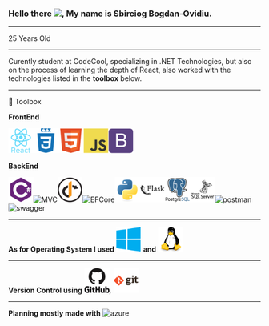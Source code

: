 ### Hello there <img src="https://raw.githubusercontent.com/MartinHeinz/MartinHeinz/master/wave.gif" width="30px" style="max-width:100%;">, My name is Sbirciog Bogdan-Ovidiu.
---
25 Years Old

---
Curently student at CodeCool, specializing in .NET Technologies, but also on the process of learning the depth of React, also worked with the technologies listed in the **toolbox** below.


---

🧰 Toolbox


**FrontEnd**

<img src="https://github.com/devicons/devicon/blob/master/icons/react/react-original-wordmark.svg" Alt="ReactLogo" width="50" height="50" /><img src="https://github.com/devicons/devicon/raw/master/icons/css3/css3-plain-wordmark.svg" alt="Css" width="50" height="50" style="max-width:100%;"/><img src="https://github.com/devicons/devicon/raw/master/icons/html5/html5-original.svg" alt="html5" width="50" height="50" style="max-width:100%;"/><img src="https://github.com/devicons/devicon/raw/master/icons/javascript/javascript-original.svg" alt="JS" width="50" height="50" style="max-width:100%;" /><img src="https://github.com/devicons/devicon/raw/master/icons/bootstrap/bootstrap-plain.svg" alt="bootstrap" width="50" height="50" style="max-width:100%;"/>

**BackEnd**

<img src="https://github.com/devicons/devicon/raw/master/icons/csharp/csharp-plain.svg" alt="Csharp" width="50" height="50" style="max-width:100%;"/><img src="https://github.com/campusMVP/dotnetCoreLogoPack/raw/master/ASP.NET%20Core%20MVC/Bitmap%20RGB/ASP.NET-Core-MVC_Logo_2colors_Boxed_RGB_bitmap_MEDIUM.png" alt="MVC" width="110" height="50" style="max-width:100%;"/><img src="https://github.com/IdentityServer/Artwork/raw/main/Logos/IDserver_icon.svg" alt="IdentityServer" width="50" height="50" style="max-width:100%;"/><img src="https://github.com/campusMVP/dotnetCoreLogoPack/raw/master/Entity%20Framework%20Core/Bitmap%20RGB/Bitmap-BIG_Entity-Framework-Core-Logo_2Colors_Boxed_RGB.png" alt="EFCore" width="150" height="50" style="max-width:100%;"/><img src="https://github.com/devicons/devicon/raw/master/icons/python/python-original.svg" alt="python" width="50" height="50" style="max-width:100%;"/><img src="https://github.com/devicons/devicon/raw/master/icons/flask/flask-original-wordmark.svg" alt="flask" width="50" height="50" style="max-width:100%;"/><img src="https://github.com/devicons/devicon/raw/master/icons/postgresql/postgresql-original-wordmark.svg" alt="postgreSQL" width="50" height="50" style="max-width:100%;"/><img src="https://github.com/devicons/devicon/raw/master/icons/microsoftsqlserver/microsoftsqlserver-plain-wordmark.svg" alt="SQLServer" width="50" height="50" style="max-width:100%;"/><img src="https://camo.githubusercontent.com/6b3fa9c81cf0e9ab62d8459f58cc160b2a458baa4411a26e5f7eaa9657e05bc5/68747470733a2f2f63646e2e737667706f726e2e636f6d2f6c6f676f732f706f73746d616e2e737667" alt="postman" width="50" height="50" data-canonical-src="https://cdn.svgporn.com/logos/postman.svg" style="max-width:100%;"/><img src="https://github.com/go-swagger/go-swagger/raw/master/docs/favicon.ico" alt="swagger" width="50" height="50" style="max-width:100%;"/>

---

**As for Operating System I used**   <img src="https://github.com/devicons/devicon/raw/master/icons/windows8/windows8-original.svg" alt="Windows" width="50" height="50" style="max-width:100%;"/>      **and**      <img src="https://github.com/devicons/devicon/raw/master/icons/linux/linux-original.svg" alt="linux" width="50" height="50" style="max-width:100%;"> 

---

**Version Control using** <img src="https://github.com/devicons/devicon/raw/master/icons/github/github-original-wordmark.svg" alt="github" width="50" height="50" style="max-width:100%;">, <img src="https://github.com/devicons/devicon/raw/master/icons/git/git-original-wordmark.svg" alt="git" width="50" height="50" style="max-width:100%;">

---

**Planning mostly made with** <img src="https://github.com/benc-uk/icon-collection/raw/master/logos/azure-offical.svg" alt="azure" width="50" height="50" style="max-width:100%;">

<!--
**SbirciogBogdan/SbirciogBogdan** is a ✨ _special_ ✨ repository because its `README.md` (this file) appears on your GitHub profile.

Here are some ideas to get you started:

- 🔭 I’m currently working on ...
- 🌱 I’m currently learning ...
- 👯 I’m looking to collaborate on ...
- 🤔 I’m looking for help with ...
- 💬 Ask me about ...
- 📫 How to reach me: ...
- 😄 Pronouns: ...
- ⚡ Fun fact: ...
-->
